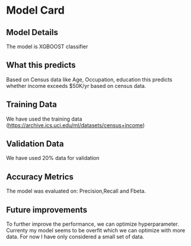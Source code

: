 # Model Card


## Model Details

The model is XGBOOST classifier

## What this predicts

Based on Census data like Age, Occupation, education this predicts whether income exceeds $50K/yr based on census data.

## Training Data

We have used the training data (https://archive.ics.uci.edu/ml/datasets/census+income)

## Validation Data

We have used 20% data for validation

## Accuracy Metrics

The model was evaluated on: Precision,Recall and Fbeta.


## Future improvements

To further improve the performance, we can  optimize hyperparameter. Currenty my model seems to be overfit which we can optimize with more data. For now I have only considered a small set of data.
